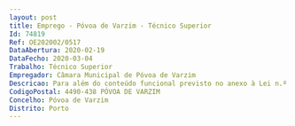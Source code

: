 ```yaml
--- 
layout: post
title: Emprego - Póvoa de Varzim - Técnico Superior
Id: 74819
Ref: OE202002/0517
DataAbertura: 2020-02-19
DataFecho: 2020-03-04
Trabalho: Técnico Superior
Empregador: Câmara Municipal de Póvoa de Varzim
Descricao: Para além do conteúdo funcional previsto no anexo à Lei n.º 35 2014, de 20 de junho, o candidato deverá acompanhar e fiscalizar a execução de Obras do Município, receção provisória e definitiva, revisão de preços e conta da empreitada, incluindo a elaboração de toda a documentação que integra o processo administrativo de empreitadas, prestações de serviços ou aquisição de bens  Apurar os custos de obras e elaboração de orçamentos  informar processos de obras de urbanização, acompanhar e fiscalizar, receção provisória e definitiva das obras  informar pedidos de processos de intervenção na via pública, fiscalizar a ocupação do subsolo com  redes de infraestruturas, receção provisória e definitiva das obras  informar processos que careçam de decisão superior, relativos à área de intervenção, elaborar medições e orçamentos dos projetos técnicos elaborados pelo serviço  a executar por empreitadas  Assegurar a verificação efetuada pela fiscalização externa  do exato cumprimento do projeto e suas alterações, dos contratos, cadernos de encargos e plano de trabalhos em vigor, incluindo todos os procedimentos inerentes.
CodigoPostal: 4490-438 PÓVOA DE VARZIM
Concelho: Póvoa de Varzim
Distrito: Porto
--- 
```

